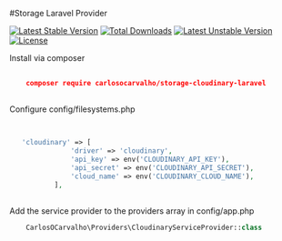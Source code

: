 #Storage Laravel Provider

[![Latest Stable Version](https://poser.pugx.org/carlosocarvalho/storage-cloudinary-laravel/v/stable)](https://packagist.org/packages/carlosocarvalho/storage-cloudinary-laravel) [![Total Downloads](https://poser.pugx.org/carlosocarvalho/storage-cloudinary-laravel/downloads)](https://packagist.org/packages/carlosocarvalho/storage-cloudinary-laravel) [![Latest Unstable Version](https://poser.pugx.org/carlosocarvalho/storage-cloudinary-laravel/v/unstable)](https://packagist.org/packages/carlosocarvalho/storage-cloudinary-laravel) [![License](https://poser.pugx.org/carlosocarvalho/storage-cloudinary-laravel/license)](https://packagist.org/packages/carlosocarvalho/storage-cloudinary-laravel)

Install via composer

```json
    
    composer require carlosocarvalho/storage-cloudinary-laravel
    
```

  Configure config/filesystems.php
```php
   
   
   'cloudinary' => [
               'driver' => 'cloudinary',
               'api_key' => env('CLOUDINARY_API_KEY'),
               'api_secret' => env('CLOUDINARY_API_SECRET'),
               'cloud_name' => env('CLOUDINARY_CLOUD_NAME'),
           ],
   
```

  Add the service provider to the providers array in config/app.php
```php
    CarlosOCarvalho\Providers\CloudinaryServiceProvider::class
```
